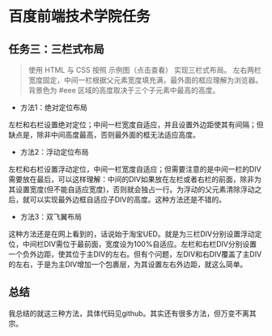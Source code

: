# 百度前端技术学院任务

## 任务三：三栏式布局

>使用 HTML 与 CSS 按照 示例图（点击查看） 实现三栏式布局。
>左右两栏宽度固定，中间一栏根据父元素宽度填充满，最外面的框应理解为浏览器。
>背景色为 #eee 区域的高度取决于三个子元素中最高的高度。

* 方法1：绝对定位布局

左栏和右栏设置绝对定位；中间一栏宽度自适应，并且设置外边距使其有间隔；但缺点是，除非中间高度最高，否则最外面的框无法适应高度。

* 方法2：浮动定位布局
    
左栏和右栏设置浮动定位，中间一栏宽度自适应；但需要注意的是中间一栏的DIV需要放在最后，可以这样理解：中间的DIV如果放在左栏或者右栏的前面，除非为其设置宽度(但不能自适应宽度)，否则就会独占一行。为浮动的父元素清除浮动之后，就可以实现最外边框自适应子DIV的高度。这种方法还是不错的。

* 方法3：双飞翼布局
    
这种方法还是在网上看到的，话说始于淘宝UED。就是为三栏DIV分别设置浮动定位，中间栏DIV需位于最前面，宽度设为100%自适应。左栏和右栏DIV分别设置一个负外边距，使其位于主DIV的左右。但有个问题，左DIV和右DIV覆盖了主DIV的左右，于是为主DIV增加一个包裹层，为其设置左右外边距，就这么简单。

## 总结

我总结的就这三种方法，具体代码见github。其实还有很多方法，但万变不离其宗。